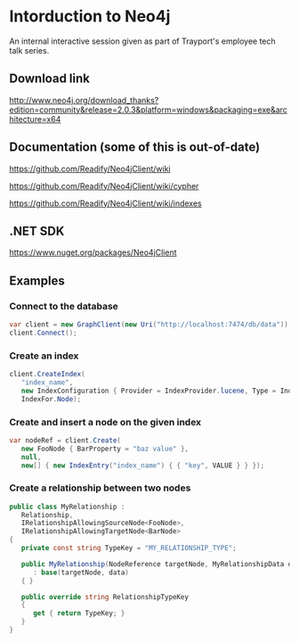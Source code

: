 # Intorduction to Neo4j

An internal interactive session given as part of Trayport's employee tech talk series.

## Download link

http://www.neo4j.org/download_thanks?edition=community&release=2.0.3&platform=windows&packaging=exe&architecture=x64

## Documentation (some of this is out-of-date)

https://github.com/Readify/Neo4jClient/wiki

https://github.com/Readify/Neo4jClient/wiki/cypher

https://github.com/Readify/Neo4jClient/wiki/indexes

## .NET SDK

https://www.nuget.org/packages/Neo4jClient

## Examples

### Connect to the database

```c#
var client = new GraphClient(new Uri("http://localhost:7474/db/data"));
client.Connect();
```

### Create an index

```c#
client.CreateIndex(
   "index_name",
   new IndexConfiguration { Provider = IndexProvider.lucene, Type = IndexType.exact },
   IndexFor.Node);
```

### Create and insert a node on the given index

```c#
var nodeRef = client.Create(
   new FooNode { BarProperty = "baz value" },
   null,
   new[] { new IndexEntry("index_name") { { "key", VALUE } } });
```

### Create a relationship between two nodes

```c#
public class MyRelationship :
   Relationship,
   IRelationshipAllowingSourceNode<FooNode>,
   IRelationshipAllowingTargetNode<BarNode>
{
   private const string TypeKey = "MY_RELATIONSHIP_TYPE";

   public MyRelationship(NodeReference targetNode, MyRelationshipData data)
      : base(targetNode, data)
   { }

   public override string RelationshipTypeKey
   {
      get { return TypeKey; }
   }
}
```
